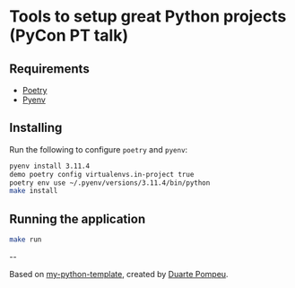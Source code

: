 # Tools to setup great Python projects (PyCon PT talk)

## Requirements

- [Poetry](https://python-poetry.org/docs/#installation)
- [Pyenv](https://github.com/pyenv/pyenv#installation)

## Installing

Run the following to configure `poetry`  and `pyenv`:

```bash
pyenv install 3.11.4
demo poetry config virtualenvs.in-project true
poetry env use ~/.pyenv/versions/3.11.4/bin/python
make install
```

## Running the application

```bash
make run
```

--

Based on [my-python-template](https://github.com/duarte-pompeu/my-python-template), created by [Duarte Pompeu](https://duartepompeu.com).